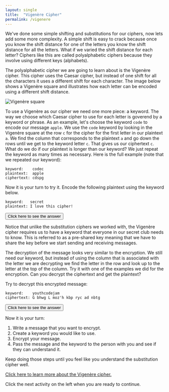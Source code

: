 ```yaml
---
layout: single
title:  "Vigenère Cipher"
permalink: /vigenere
---
```


We've done some simple shifting and substitutions for our ciphers, now lets add some more complexity.  A simple shift is easy to crack because once you know the shift distance for one of the letters you know the shift distance for all the letters.  What if we varied the shift distance for each letter?  Ciphers like this are called polyalphabetic ciphers because they involve using different keys (alphabets).

The polyalphabetic cipher we are going to learn about is the Vigenère cipher.  This cipher uses the Caesar cipher, but instead of one shift for all the characters it uses a different shift for each character.  The image below shows a Vigenère square and illustrates how each letter can be encoded using a different shift distance.

![Vigenère square](/ycj/images/Vigenere_square_shading.svg)

To use a Vigenère as our cipher we need one more piece: a keyword.  The way we choose which Caesar cipher to use for each letter is goverend by a keyword or phrase.  As an example, let's choose the keyword `code` to encode our message `apple`.  We use the `code` keyword by looking in the Vigenère square at the row `c` for the cipher for the first letter in our plaintext `a`.  We find the column that corresponds to the plaintext `a` and go down the rows until we get to the keyword letter `c`.  That gives us our ciphertext `c`.  What do we do if our plaintext is longer than our keyword?  We just repeat the keyword as many times as necessary.  Here is the full example (note that we repeated our keyword):
```
keyword:    codec
plaintext:  apple
ciphertext: cdspg
```

Now it is your turn to try it.  Encode the following plaintext using the keyword below.
```
keyword:   secret
plaintext: I love this cipher!
```

<button onclick="showHide('ct1')">Click here to see the answer</button>
<div id="ct1" style="display: none;
    box-sizing: border-box;
    background-color: #000;
    position: relative;
    margin-bottom: 1em;
    background: #263238;
    color: #eeffff;
    font-size: 0.75em;
    line-height: 1.8;
    border-radius: 4px;
    padding: 1em;">
This is the ciphertext message:<br>
<code class="highlighter-rouge">A nfzx xjzw umryik!</code><br>
Did you get it right?
</div>

Notice that unlike the substitution ciphers we worked with, the Vigenère cipher requires us to have a keyword that everyone in our secret club needs to know.  This is referred to as a pre-shared key meaning that we have to share the key before we start sending and receiving messages.

The decryption of the message looks very similar to the encryption.  We still need our keyword, but instead of using the column that is associated with the letter we are decrypting we find the letter in the row and look up to the letter at the top of the column.  Try it with one of the examples we did for the encryption.  Can you decrypt the ciphertext and get the plaintext?

Try to decrypt this encrypted message:
```
keyword:    youthcodejam
ciphertext: G bhwg L moz'h kbp ryc ad nbtg
```

<button onclick="showHide('pt1')">Click here to see the answer</button>
<div id="pt1" style="display: none;
    box-sizing: border-box;
    background-color: #000;
    position: relative;
    margin-bottom: 1em;
    background: #263238;
    color: #eeffff;
    font-size: 0.75em;
    line-height: 1.8;
    border-radius: 4px;
    padding: 1em;">
This is the plaintext message:<br>
<code class="highlighter-rouge">I hope I don't run out of time</code><br>
Did you get it right?
</div>

Now it is your turn:

1. Write a message that you want to encrypt.
2. Create a keyword you would like to use.
3. Encrypt your message.
4. Pass the message and the keyword to the person with you and see if they can understand it.

Keep doing those steps until you feel like you understand the substitution cipher well.

[Click here to learn more about the Vigenère cipher.](https://en.wikipedia.org/wiki/Vigenère_cipher)

Click the next activity on the left when you are ready to continue.

<script>
function showHide(elId) {
  var x = document.getElementById(elId);
  if (x.style.display === "none") {
    x.style.display = "block";
  } else {
    x.style.display = "none";
  }
}
</script>
